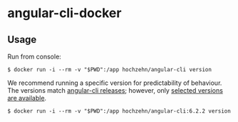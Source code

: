 # angular-cli-docker

## Usage

Run from console:

    $ docker run -i --rm -v "$PWD":/app hochzehn/angular-cli version
     
We recommend running a specific version for predictability of behaviour. The versions match [angular-cli releases](https://github.com/angular/angular-cli/releases); however, only [selected versions are available](/releases).

    $ docker run -i --rm -v "$PWD":/app hochzehn/angular-cli:6.2.2 version
    
